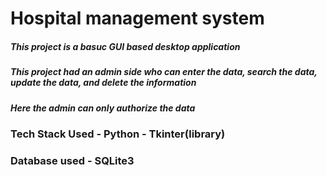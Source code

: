 # Hospital management system
##### This project is a basuc GUI based desktop application
##### This project had an admin side who can enter the data, search the data, update the data, and delete the information
##### Here the admin can only authorize the data
### Tech Stack Used - Python - Tkinter(library) 
### Database used - SQLite3
